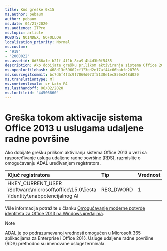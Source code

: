 ```yaml
---
title: Kôd greške 0x15
ms.author: pebaum
author: pebaum
ms.date: 04/21/2020
ms.audience: ITPro
ms.topic: article
ROBOTS: NOINDEX, NOFOLLOW
localization_priority: Normal
ms.custom:
- "919"
- "2000022"
ms.assetid: 0d566afe-b21f-4f1b-8ca9-4b4d3b0f5435
description: Ako dobijate grešku prilikom aktiviranja sistema Office 2013 u vezi sa raspoređivanje usluga udaljene radne površine (RDS), razmislite o omogućavanju ADAL uređivanjem registratora.
ms.openlocfilehash: 468d13e59602cf173ed2e17af44c66babfc28703
ms.sourcegitcommit: bc7d6f4f3c9f7060d073f5130e1ec856e248d020
ms.translationtype: MT
ms.contentlocale: sr-Latn-RS
ms.lasthandoff: 06/02/2020
ms.locfileid: "44506860"
---
```

# <a name="error-while-activation-office-2013-on-remote-desktop-services"></a>Greška tokom aktivacije sistema Office 2013 u uslugama udaljene radne površine

Ako dobijate grešku prilikom aktiviranja sistema Office 2013 u vezi sa raspoređivanje usluga udaljene radne površine (RDS), razmislite o omogućavanju ADAL uređivanjem registratora.
  
|**Ključ registratora**|**Tip**|**Vrednost**|
|:-----|:-----|:-----|
|HKEY_CURRENT_USER \Software\microsoft\office\15.0\česta \Identity\enabpotencijalnog Al  <br/> |REG_DWORD  <br/> |1  <br/> |

Više informacija potražite u članku [Omogućavanje moderne potvrde identiteta za Office 2013 na Windows uređajima](https://docs.microsoft.com/microsoft-365/admin/security-and-compliance/enable-modern-authentication).
  
> [!NOTE]
>  ADAL je po podrazumevanoj vrednosti omogućen u Microsoft 365 aplikacijama za Enterprise i Office 2016. Usluge udaljene radne površine (RDS) prethodno su imenovane usluge terminala.
  